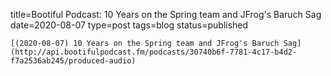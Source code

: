 
title=Bootiful Podcast: 10 Years on the Spring team and JFrog's Baruch Sag
date=2020-08-07
type=post
tags=blog
status=published
~~~~~~
[(2020-08-07) 10 Years on the Spring team and JFrog's Baruch Sag](http://api.bootifulpodcast.fm/podcasts/30740b6f-7781-4c17-b4d2-f7a2536ab245/produced-audio) 
            